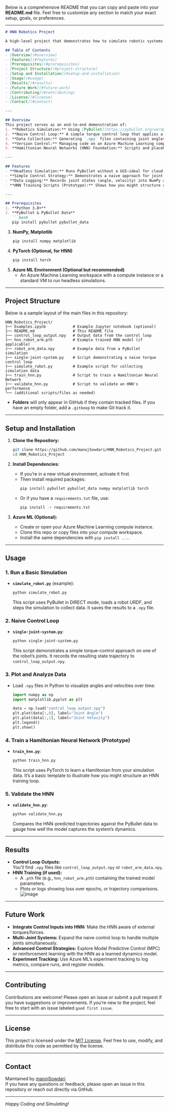 Below is a comprehensive README that you can copy and paste into your **README.md** file. Feel free to customize any section to match your exact setup, goals, or preferences.

---

```markdown
# HNN Robotics Project

A high-level project that demonstrates how to simulate robotic systems in PyBullet, implement a basic torque control loop, and lay the groundwork for Hamiltonian Neural Network (HNN) training—all running in an Azure Machine Learning environment.

## Table of Contents
- [Overview](#overview)
- [Features](#features)
- [Prerequisites](#prerequisites)
- [Project Structure](#project-structure)
- [Setup and Installation](#setup-and-installation)
- [Usage](#usage)
- [Results](#results)
- [Future Work](#future-work)
- [Contributing](#contributing)
- [License](#license)
- [Contact](#contact)

---

## Overview
This project serves as an end-to-end demonstration of:
1. **Robotics Simulation:** Using [PyBullet](https://pybullet.org/wordpress/) in headless mode (i.e., `p.DIRECT`) to simulate robotic systems such as the KUKA iiwa or R2D2 models.
2. **Naive Control Loop:** A simple torque control loop that applies a range of candidate torques to a chosen joint, driving it toward a desired setpoint.
3. **Data Collection:** Generating `.npy` files containing joint angles and velocities (or states) over time for later analysis or HNN training.
4. **Version Control:** Managing code on an Azure Machine Learning compute instance and pushing to GitHub using Git.
5. **Hamiltonian Neural Networks (HNN) Foundation:** Scripts and placeholders that outline how to train an HNN on collected simulation data (e.g., `train_hnn.py`, `validate_hnn.py`), although advanced integration is left for future work.

---

## Features
- **Headless Simulation:** Runs PyBullet without a GUI—ideal for cloud environments like Azure ML.
- **Simple Control Strategy:** Demonstrates a naive approach for joint control, searching over candidate torques to minimize error from a desired angle.
- **Data Logging:** Records joint states (angle, velocity) into NumPy arrays for easy plotting or training a neural network.
- **HNN Training Scripts (Prototype):** Shows how you might structure a training script to learn Hamiltonian dynamics from simulation data.

---

## Prerequisites
1. **Python 3.8+**  
2. **PyBullet & PyBullet Data**  
   ```bash
   pip install pybullet pybullet_data
   ```
3. **NumPy, Matplotlib**  
   ```bash
   pip install numpy matplotlib
   ```
4. **PyTorch (Optional, for HNN)**  
   ```bash
   pip install torch
   ```
5. **Azure ML Environment (Optional but recommended)**  
   - An Azure Machine Learning workspace with a compute instance or a standard VM to run headless simulations.

---

## Project Structure
Below is a sample layout of the main files in this repository:
```
HNN_Robotics_Project/
├── Examples.ipynb            # Example Jupyter notebook (optional)
├── README.md                 # This README file
├── control_loop_output.npy   # Output data from the control loop
├── hnn_robot_arm.pth         # Example trained HNN model (if applicable)
├── robot_arm_data.npy        # Example data from a PyBullet simulation
├── single-joint-system.py    # Script demonstrating a naive torque control loop
├── simulate_robot.py         # Example script for collecting simulation data
├── train_hnn.py              # Script to train a Hamiltonian Neural Network
├── validate_hnn.py           # Script to validate an HNN's performance
└── (additional scripts/files as needed)
```

- **Folders** will only appear in GitHub if they contain tracked files. If you have an empty folder, add a `.gitkeep` to make Git track it.

---

## Setup and Installation

1. **Clone the Repository:**
   ```bash
   git clone https://github.com/manojSowdari/HNN_Robotics_Project.git
   cd HNN_Robotics_Project
   ```

2. **Install Dependencies:**
   - If you’re in a new virtual environment, activate it first.
   - Then install required packages:
     ```bash
     pip install pybullet pybullet_data numpy matplotlib torch
     ```
   - Or if you have a `requirements.txt` file, use:
     ```bash
     pip install -r requirements.txt
     ```

3. **Azure ML (Optional):**
   - Create or open your Azure Machine Learning compute instance.
   - Clone this repo or copy files into your compute workspace.
   - Install the same dependencies with `pip install ...`.

---

## Usage

### 1. Run a Basic Simulation
- **`simulate_robot.py`** (example):
  ```bash
  python simulate_robot.py
  ```
  This script uses PyBullet in DIRECT mode, loads a robot URDF, and steps the simulation to collect data. It saves the results to a `.npy` file.

### 2. Naive Control Loop
- **`single-joint-system.py`**:
  ```bash
  python single-joint-system.py
  ```
  This script demonstrates a simple torque-control approach on one of the robot’s joints. It records the resulting state trajectory to `control_loop_output.npy`.

### 3. Plot and Analyze Data
- Load `.npy` files in Python to visualize angles and velocities over time:
  ```python
  import numpy as np
  import matplotlib.pyplot as plt

  data = np.load("control_loop_output.npy")
  plt.plot(data[:,0], label="Joint Angle")
  plt.plot(data[:,1], label="Joint Velocity")
  plt.legend()
  plt.show()
  ```

### 4. Train a Hamiltonian Neural Network (Prototype)
- **`train_hnn.py`**:
  ```bash
  python train_hnn.py
  ```
  This script uses PyTorch to learn a Hamiltonian from your simulation data. It’s a basic template to illustrate how you might structure an HNN training loop.

### 5. Validate the HNN
- **`validate_hnn.py`**:
  ```bash
  python validate_hnn.py
  ```
  Compares the HNN-predicted trajectories against the PyBullet data to gauge how well the model captures the system’s dynamics.

---

## Results
- **Control Loop Outputs:**  
  You’ll find `.npy` files like `control_loop_output.npy` or `robot_arm_data.npy`.  
- **HNN Training (if used):**  
  - A `.pth` file (e.g., `hnn_robot_arm.pth`) containing the trained model parameters.
  - Plots or logs showing loss over epochs, or trajectory comparisons.
![image](https://github.com/user-attachments/assets/b479ebc7-ad06-4cd6-93cf-b75b15aae473)


---

## Future Work
- **Integrate Control Inputs into HNN:** Make the HNN aware of external torques/forces.
- **Multi-Joint Systems:** Expand the naive control loop to handle multiple joints simultaneously.
- **Advanced Control Strategies:** Explore Model Predictive Control (MPC) or reinforcement learning with the HNN as a learned dynamics model.
- **Experiment Tracking:** Use Azure ML’s experiment tracking to log metrics, compare runs, and register models.

---

## Contributing
Contributions are welcome! Please open an issue or submit a pull request if you have suggestions or improvements. If you’re new to the project, feel free to start with an issue labeled `good first issue`.

---

## License
This project is licensed under the [MIT License](LICENSE). Feel free to use, modify, and distribute this code as permitted by the license.

---

## Contact
Maintained by [manojSowdari](https://github.com/manojSowdari).  
If you have any questions or feedback, please open an issue in this repository or reach out directly via GitHub.

---

*Happy Coding and Simulating!*
```


